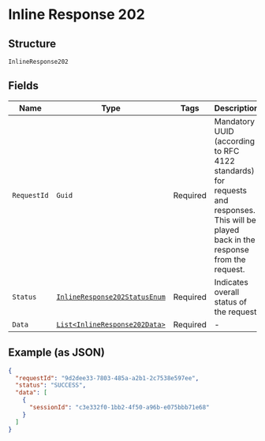 
# Inline Response 202

## Structure

`InlineResponse202`

## Fields

| Name | Type | Tags | Description |
|  --- | --- | --- | --- |
| `RequestId` | `Guid` | Required | Mandatory UUID (according to RFC 4122 standards) for requests and responses. This will be played back in the response from the request. |
| `Status` | [`InlineResponse202StatusEnum`](../../doc/models/inline-response-202-status-enum.md) | Required | Indicates overall status of the request |
| `Data` | [`List<InlineResponse202Data>`](../../doc/models/inline-response-202-data.md) | Required | - |

## Example (as JSON)

```json
{
  "requestId": "9d2dee33-7803-485a-a2b1-2c7538e597ee",
  "status": "SUCCESS",
  "data": [
    {
      "sessionId": "c3e332f0-1bb2-4f50-a96b-e075bbb71e68"
    }
  ]
}
```

